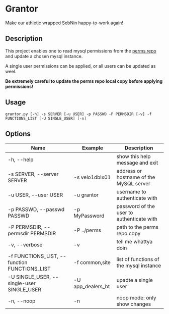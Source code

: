 # Grantor

Make our athletic wrapped SebNin happy-to-work again!

## Description

This project enables one to read mysql permissions from the [perms repo](http://gitlab.virtual-expo.com/sql/perms) and update a chosen mysql instance.

A single user permissions can be applied, or all users can be updated as weel.

**Be extremely careful to update the perms repo local copy before applying permissions!**

## Usage

```
grantor.py [-h] -s SERVER [-u USER] -p PASSWD -P PERMSDIR [-v] -f FUNCTIONS_LIST [-U SINGLE_USER] [-n]
```

## Options

 Name | Example | Description 
 -- | -- | --
 -h, --help | | show this help message and exit
 -s SERVER, --server SERVER | -s velo1dblx01 | address or hostname of the MySQL server
 -u USER, --user USER | -u grantor | username to authenticate with
 -p PASSWD, --passwd PASSWD | -p MyPassword | password of the user to authenticate with
 -P PERMSDIR, --permsdir PERMSDIR | -P ../perms | path to the perms repo copy
 -v, --verbose | -v | tell me whattya doin
 -f FUNCTIONS_LIST, --function FUNCTIONS_LIST | -f common,site | list of functions of the mysql instance
 -U SINGLE_USER, --single-user SINGLE_USER | -U app_dealers_bt | upadte a single user
 -n, --noop | -n | noop mode: only show changes
